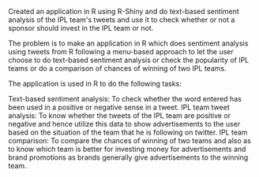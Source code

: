 

Created an application in R using R-Shiny and do text-based sentiment analysis of the IPL team's tweets and use it to check whether or not a sponsor should invest in the IPL team or not.

The problem is to make an application in R which does sentiment analysis using tweets from R following a menu-based approach to let the user choose to do text-based sentiment analysis or check the popularity of IPL teams or do a comparison of chances of winning of two IPL teams.

The application is used in R to do the following tasks:

Text-based sentiment analysis: To check whether the word entered has been used in a positive or negative sense in a tweet.
IPL team tweet analysis: To know whether the tweets of the IPL team are positive or negative and hence utilize this data to show advertisements to the user based on the situation of the team that he is following on twitter.
IPL team comparison: To compare the chances of winning of two teams and also as to know which team is better for investing money for advertisements and brand promotions as brands generally give advertisements to the winning team.

